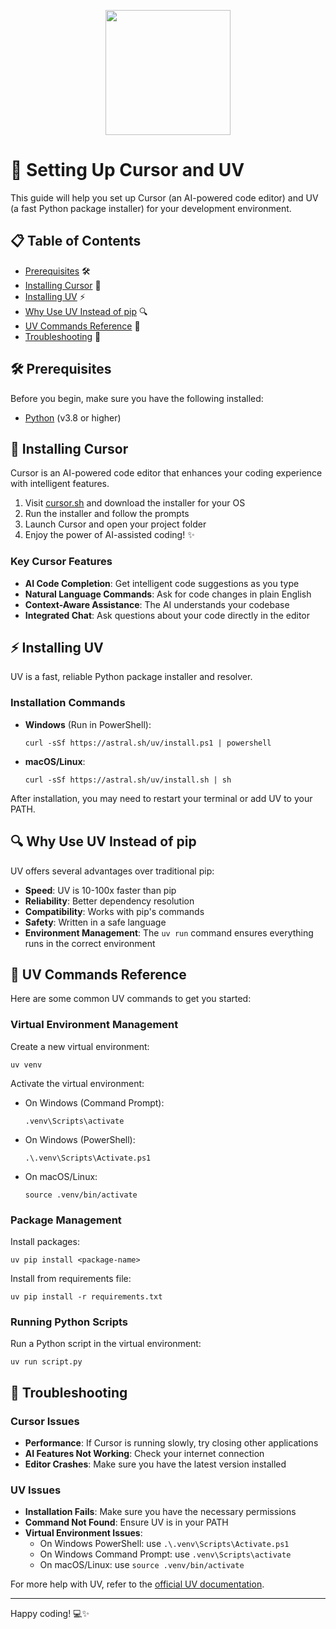 <p align = "center" draggable="false" ><img src="https://github.com/AI-Maker-Space/LLM-Dev-101/assets/37101144/d1343317-fa2f-41e1-8af1-1dbb18399719" 
     width="200px"
     height="auto"/>
</p>

# 🚀 Setting Up Cursor and UV

This guide will help you set up Cursor (an AI-powered code editor) and UV (a fast Python package installer) for your development environment.

## 📋 Table of Contents

- [Prerequisites](#prerequisites) 🛠️
- [Installing Cursor](#cursor) 🧠
- [Installing UV](#uv) ⚡
- [Why Use UV Instead of pip](#why-uv) 🔍
- [UV Commands Reference](#commands) 📝
- [Troubleshooting](#troubleshooting) 🔧

## 🛠️ Prerequisites <a name="prerequisites"></a>

Before you begin, make sure you have the following installed:
- [Python](https://www.python.org/) (v3.8 or higher)

## 🧠 Installing Cursor <a name="cursor"></a>

Cursor is an AI-powered code editor that enhances your coding experience with intelligent features.

1. Visit [cursor.sh](https://cursor.sh/) and download the installer for your OS
2. Run the installer and follow the prompts
3. Launch Cursor and open your project folder
4. Enjoy the power of AI-assisted coding! ✨

### Key Cursor Features

- **AI Code Completion**: Get intelligent code suggestions as you type
- **Natural Language Commands**: Ask for code changes in plain English
- **Context-Aware Assistance**: The AI understands your codebase
- **Integrated Chat**: Ask questions about your code directly in the editor

## ⚡ Installing UV <a name="uv"></a>

UV is a fast, reliable Python package installer and resolver.

### Installation Commands

- **Windows** (Run in PowerShell):
  ```
  curl -sSf https://astral.sh/uv/install.ps1 | powershell
  ```

- **macOS/Linux**:
  ```
  curl -sSf https://astral.sh/uv/install.sh | sh
  ```

After installation, you may need to restart your terminal or add UV to your PATH.

## 🔍 Why Use UV Instead of pip <a name="why-uv"></a>

UV offers several advantages over traditional pip:

- **Speed**: UV is 10-100x faster than pip
- **Reliability**: Better dependency resolution
- **Compatibility**: Works with pip's commands
- **Safety**: Written in a safe language
- **Environment Management**: The `uv run` command ensures everything runs in the correct environment

## 📝 UV Commands Reference <a name="commands"></a>

Here are some common UV commands to get you started:

### Virtual Environment Management

Create a new virtual environment:
```
uv venv
```

Activate the virtual environment:
- On Windows (Command Prompt):
  ```
  .venv\Scripts\activate
  ```
- On Windows (PowerShell):
  ```
  .\.venv\Scripts\Activate.ps1
  ```
- On macOS/Linux:
  ```
  source .venv/bin/activate
  ```

### Package Management

Install packages:
```
uv pip install <package-name>
```

Install from requirements file:
```
uv pip install -r requirements.txt
```

### Running Python Scripts

Run a Python script in the virtual environment:
```
uv run script.py
```

## 🔧 Troubleshooting <a name="troubleshooting"></a>

### Cursor Issues

- **Performance**: If Cursor is running slowly, try closing other applications
- **AI Features Not Working**: Check your internet connection
- **Editor Crashes**: Make sure you have the latest version installed

### UV Issues

- **Installation Fails**: Make sure you have the necessary permissions
- **Command Not Found**: Ensure UV is in your PATH
- **Virtual Environment Issues**: 
  - On Windows PowerShell: use `.\.venv\Scripts\Activate.ps1`
  - On Windows Command Prompt: use `.venv\Scripts\activate`
  - On macOS/Linux: use `source .venv/bin/activate`

For more help with UV, refer to the [official UV documentation](https://github.com/astral-sh/uv).

---

Happy coding! 💻✨
